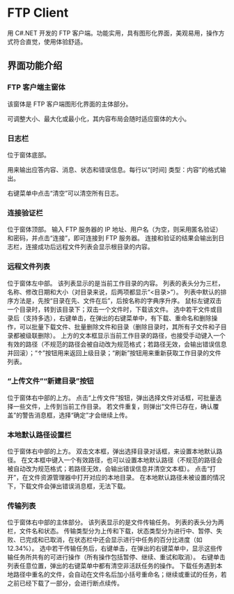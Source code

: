 # FTP Client

用 C#.NET 开发的 FTP 客户端。功能实用，具有图形化界面，美观易用，操作方式符合直觉，使用体验舒适。


## 界面功能介绍

### FTP 客户端主窗体
该窗体是 FTP 客户端图形化界面的主体部分。

可调整大小、最大化或最小化，其内容布局会随时适应窗体的大小。

### 日志栏
位于窗体底部。

用来输出应答内容、消息、状态和错误信息。每行以“[时间] 类型：内容”的格式输出。

右键菜单中点击“清空”可以清空所有日志。

### 连接验证栏
位于窗体顶部。
输入 FTP 服务器的 IP 地址、用户名（为空，则采用匿名验证）和密码，并点击“连接”，即可连接到 FTP 服务器。
连接和验证的结果会输出到日志栏，连接成功后远程文件列表会显示根目录的内容。

### 远程文件列表
位于窗体左中部。
该列表显示的是当前工作目录的内容。
列表的表头分为三栏，名称、修改日期和大小（对目录来说，后两项都显示“<目录>”）。
列表中默认的排序方法是，先按“目录在先、文件在后”，后按名称的字典序升序。
鼠标左键双击一个目录时，转到该目录下；双击一个文件时，下载该文件。
选中若干文件或目录后（支持多选），右键单击，在弹出的右键菜单中，有下载、重命名和删除操作，可以批量下载文件、批量删除文件和目录（删除目录时，其所有子文件和子目录都被级联删除）。
上方的文本框显示当前工作目录的路径，也接受手动键入一个有效的路径（不规范的路径会被自动改为规范格式；若路径无效，会输出错误信息并回滚）；“↑”按钮用来返回上级目录；“刷新”按钮用来重新获取工作目录的文件列表。

### “上传文件”“新建目录”按钮
位于窗体右中部的上方。
点击“上传文件”按钮，弹出选择文件对话框，可批量选择一些文件，上传到当前工作目录。
若文件重复，则弹出“文件已存在，确认覆盖”的警告消息框，选择“确定”才会继续上传。

### 本地默认路径设置栏
位于窗体右中部的上方。
双击文本框，弹出选择目录对话框，来设置本地默认路径。
在文本框中键入一个有效路径，也可以设置本地默认路径（不规范的路径会被自动改为规范格式；若路径无效，会输出错误信息并清空文本框）。
点击“打开”，在文件资源管理器中打开对应的本地目录。
在本地默认路径未被设置的情况下，下载文件会弹出错误消息框，无法下载。

### 传输列表
位于窗体右中部的主体部分。
该列表显示的是文件传输任务。
列表的表头分为两栏，文件名和状态。
传输类型分为上传和下载，状态类型分为进行中、暂停、失败、已完成和已取消，在状态栏中还会显示进行中任务的百分比进度（如12.34%）。
选中若干传输任务后，右键单击，在弹出的右键菜单中，显示这些传输任务所共有的可进行操作（所有操作包括暂停、继续、重试和取消）。
右键单击列表任意位置，弹出的右键菜单中都有清空非活跃任务的操作。
下载任务遇到本地路径中重名的文件，会自动在文件名后加小括号重命名；继续或重试的任务，若之前已经下载了一部分，会进行断点续传。
